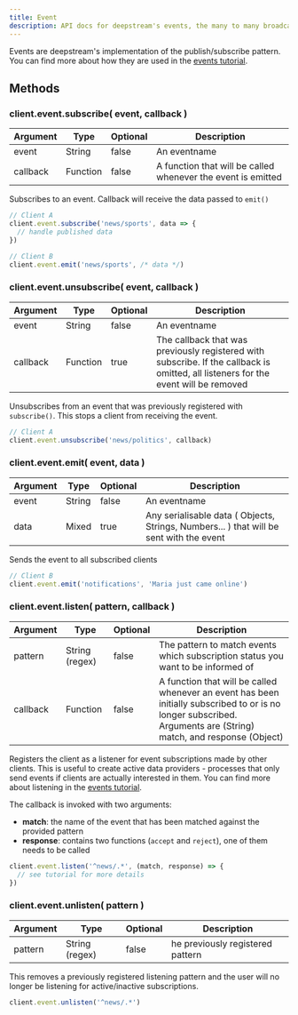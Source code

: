 ```yaml
---
title: Event
description: API docs for deepstream's events, the many to many broadcasting mechanism
---
```


Events are deepstream's implementation of the publish/subscribe pattern. You can find more about how they are used in the [events tutorial](/tutorials/core/pubsub/).

## Methods

### client.event.subscribe( event, callback )

|Argument|Type|Optional|Description|
|---|---|---|---|
|event|String|false|An eventname|
|callback|Function|false|A function that will be called whenever the event is emitted|

Subscribes to an event. Callback will receive the data passed to `emit()`

```javascript
// Client A
client.event.subscribe('news/sports', data => {
  // handle published data
})

// Client B
client.event.emit('news/sports', /* data */)
```

### client.event.unsubscribe( event, callback )

|Argument|Type|Optional|Description|
|---|---|---|---|
|event|String|false|An eventname|
|callback|Function|true|The callback that was previously registered with subscribe. If the callback is omitted, all listeners for the event will be removed|

Unsubscribes from an event that was previously registered with `subscribe()`. This stops a client from receiving the event.

```javascript
// Client A
client.event.unsubscribe('news/politics', callback)
```

### client.event.emit( event, data )

|Argument|Type|Optional|Description|
|---|---|---|---|
|event|String|false|An eventname|
|data|Mixed|true|Any serialisable data ( Objects, Strings, Numbers... ) that will be sent with the event|

Sends the event to all subscribed clients

```javascript
// Client B
client.event.emit('notifications', 'Maria just came online')
```

### client.event.listen( pattern, callback )

|Argument|Type|Optional|Description|
|---|---|---|---|
|pattern|String (regex)|false|The pattern to match events which subscription status you want to be informed of|
|callback|Function|false|A function that will be called whenever an event has been initially subscribed to or is no longer subscribed. Arguments are (String) match, and response (Object)|

Registers the client as a listener for event subscriptions made by other clients. This is useful to create active data providers - processes that only send events if clients are actually interested in them. You can find more about listening in the [events tutorial](/tutorials/core/pubsub/#how-to-listen-for-event-subscriptions).

The callback is invoked with two arguments:
- **match**: the name of the event that has been matched against the provided pattern
- **response**: contains two functions (`accept` and `reject`), one of them needs to be called

```javascript
client.event.listen('^news/.*', (match, response) => {
  // see tutorial for more details
})
```

### client.event.unlisten( pattern )

|Argument|Type|Optional|Description|
|---|---|---|---|
|pattern|String (regex)|false|he previously registered pattern|

This removes a previously registered listening pattern and the user will no longer be listening for active/inactive subscriptions.

```javascript
client.event.unlisten('^news/.*')
```
